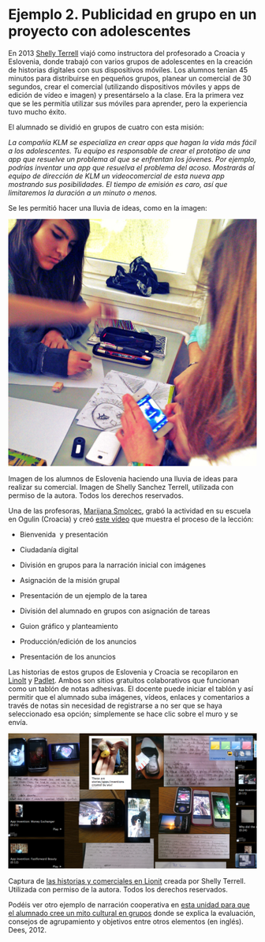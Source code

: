 # Ejemplo 2. Publicidad en grupo en un proyecto con adolescentes

En 2013 [Shelly Terrell](http://www.shellyterrell.com/) viajó como instructora del profesorado a Croacia y Eslovenia, donde trabajó con varios grupos de adolescentes en la creación de historias digitales con sus dispositivos móviles. Los alumnos tenían 45 minutos para distribuirse en pequeños grupos, planear un comercial de 30 segundos, crear el comercial (utilizando dispositivos móviles y apps de edición de vídeo e imagen) y presentárselo a la clase. Era la primera vez que se les permitía utilizar sus móviles para aprender, pero la experiencia tuvo mucho éxito.

El alumnado se dividió en grupos de cuatro con esta misión:

_La compañía KLM se especializa en crear apps que hagan la vida más fácil a los adolescentes. Tu equipo es responsable de crear el prototipo de una app que resuelve un problema al que se enfrentan los jóvenes. Por ejemplo, podrías inventar una app que resuelva el problema del acoso. Mostrarás al equipo de dirección de KLM un videocomercial de esta nueva app mostrando sus posibilidades. El tiempo de emisión es caro, así que limitaremos la duración a un minuto o menos._  

Se les permitió hacer una lluvia de ideas, como en la imagen:


![](img/byotgirlsdraw.jpg)


Imagen de los alumnos de Eslovenia haciendo una lluvia de ideas para realizar su comercial. Imagen de Shelly Sanchez Terrell, utilizada con permiso de la autora. Todos los derechos reservados.

Una de las profesoras, [Marijana Smolcec](http://twitter.com/mscro1), grabó la actividad en su escuela en Ogulin (Croacia) y creó [este vídeo](http://www.youtube.com/watch?list=PL2FF339B74F171CEA&v=gjqay1lEthA) que muestra el proceso de la lección:

*   Bienvenida  y presentación

*   Ciudadanía digital

*   División en grupos para la narración inicial con imágenes
*   Asignación de la misión grupal  
    
*   Presentación de un ejemplo de la tarea
*   División del alumnado en grupos con asignación de tareas
    
*   Guion gráfico y planteamiento  
    
*   Producción/edición de los anuncios

*   Presentación de los anuncios
    

Las historias de estos grupos de Eslovenia y Croacia se recopilaron en [LinoIt](http://linoit.com/users/shellterrell/canvases/0bject%20Stories) y [Padlet](http://padlet.com/wall/iaic5vzly6). Ambos son sitios gratuitos colaborativos que funcionan como un tablón de notas adhesivas. El docente puede iniciar el tablón y así permitir que el alumnado suba imágenes, vídeos, enlaces y comentarios a través de notas sin necesidad de registrarse a no ser que se haya seleccionado esa opción; simplemente se hace clic sobre el muro y se envía.


![](img/linoit.png)


Captura de [las historias y comerciales en Lionit](http://linoit.com/users/shellterrell/canvases/0bject%20Stories) creada por Shelly Terrell. Utilizada con permiso de la autora. Todos los derechos reservados.  

Podéis ver otro ejemplo de narración cooperativa en [esta unidad para que el alumnado cree un mito cultural en grupos](http://alex.state.al.us/lesson_view.php?id=30065) donde se explica la evaluación, consejos de agrupamiento y objetivos entre otros elementos (en inglés). Dees, 2012.


















